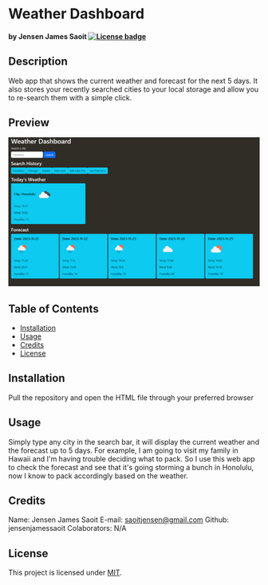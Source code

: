 # Weather Dashboard
#### by Jensen James Saoit [![License badge](https://img.shields.io/badge/license-MIT-green)](https://opensource.org/license/mit/)

## Description
Web app that shows the current weather and forecast for the next 5 days. It also stores your recently searched cities to your local storage and allow you to re-search them with a simple click.

## Preview
![Weather Dashboard screenshot](./assets/app-ss.PNG)

## Table of Contents
* [Installation](#installation)
* [Usage](#usage)
* [Credits](#credits)
* [License](#license)

## Installation
Pull the repository and open the HTML file through your preferred browser

## Usage
Simply type any city in the search bar, it will display the current weather and the forecast up to 5 days. For example, I am going to visit my family in Hawaii and I'm having trouble deciding what to pack. So I use this web app to check the forecast and see that it's going storming a bunch in Honolulu, now I know to pack accordingly based on the weather.

## Credits
Name: Jensen James Saoit
E-mail: saoitjensen@gmail.com
Github: jensenjamessaoit
Colaborators: N/A

## License
This project is licensed under [MIT](https://opensource.org/license/mit/).